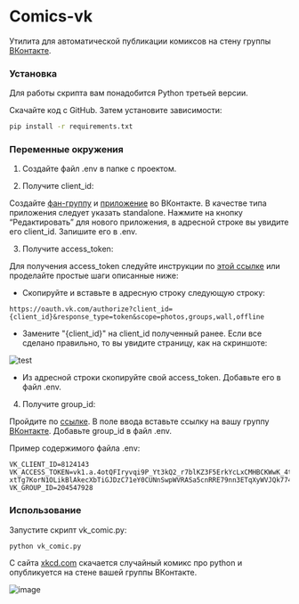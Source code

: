 # Comics-vk
Утилита для автоматической публикации комиксов на стену группы [ВКонтакте](https://vk.com/).
### Установка
Для работы скрипта вам понадобится Python третьей версии.

Скачайте код с GitHub. Затем установите зависимости:

```sh
pip install -r requirements.txt
```
### Переменные окружения
1. Создайте файл .env в папке с проектом.

3. Получите client_id:

Создайте [фан-группу](https://vk.com/groups?tab=admin) и [приложение](https://dev.vk.com/) во ВКонтакте. В качестве типа приложения следует указать standalone.
Hажмите на кнопку “Редактировать” для нового приложения, в адресной строке вы увидите его client_id. Запишите его в .env.

3. Получите access_token:

Для получения access_token следуйте инструкции по [этой ссылке](https://dev.vk.com/api/access-token/implicit-flow-user) или проделайте простые шаги описанные ниже:

* Скопируйте и вставьте в адресную строку следующую строку:
```
https://oauth.vk.com/authorize?client_id={client_id}&response_type=token&scope=photos,groups,wall,offline
```
* Замените "{client_id}" на client_id полученный ранее. Если все сделано правильно, то вы увидите страницу, как на скриншоте:

![test](https://user-images.githubusercontent.com/67272160/180602969-be789ab9-6d69-481a-bb42-6922ca981631.png)

* Из адресной строки скопируйте свой access_token. Добавьте его в файл .env.

4. Получите group_id:

Пройдите по [ссылке](https://regvk.com/id/). В поле ввода вставьте ссылку на вашу группу [ВКонтакте](https://vk.com/). Добавьте group_id в файл .env.

Пример содержимого файла .env:
```
VK_CLIENT_ID=8124143
VK_ACCESS_TOKEN=vk1.a.4otQFIryvqi9P_Yt3kQ2_r7blKZ3F5ErkYcLxCMHBCKWwK_4tt36Fy_k8McC0dSu472mvbQqZ9aSNU-xtTg7KorN1OLikBlAkecXbTiGJDzC71eY0CUNnSwpWVRASa5cnRRE79nn3ETqXyWVJQk774AKxJ4TRy6GNxQGDg2nNAWb7J7awV_a5BCzbZAuy2v8
VK_GROUP_ID=204547928
```
### Использование
Запустите скрипт vk_comic.py:
```
python vk_comic.py
```
С сайта [xkcd.com](https://xkcd.com/) скачается случайный комикс про python и опубликуется на стене вашей группы ВКонтакте.

![image](https://user-images.githubusercontent.com/67272160/180603608-32815a0e-3c35-44ec-a16a-6e800337785d.png)
